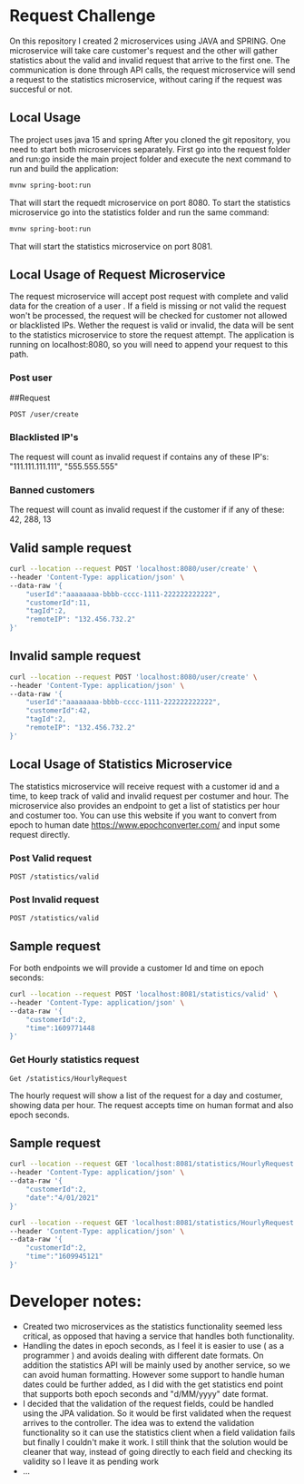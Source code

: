 # Request Challenge

On this repository I created 2 microservices using JAVA and SPRING. One microservice will take care customer's
request and the other will gather statistics about the valid and invalid request that arrive to the first one.
The communication is done through API calls, the request microservice will send a request to the statistics 
microservice, without caring if the request was succesful or not. 

## Local Usage

The project uses java 15 and spring After you cloned the git repository, you need to start both microservices separately.
First go into the request folder and run:go inside the main project folder and execute the next command to run and build
the application: 

```bash
mvnw spring-boot:run
```
That will start the requedt microservice on port 8080. To start the statistics microservice go into the statistics folder
and run the same command: 
```bash
mvnw spring-boot:run
```

That will start the statistics microservice on port 8081.

## Local Usage of Request Microservice
The request microservice will accept post request with complete and valid data for the creation of a user . If a field is missing
or not valid the request won't be processed, the request will be checked for customer not allowed or blacklisted IPs. Wether the
request is valid or invalid, the data will be sent to the statistics microservice to store the request attempt.
The application is running on localhost:8080, so you will need to append your request to this path. 

### Post user

##Request

`POST /user/create`

### Blacklisted IP's
The request will count as invalid request if contains any of these IP's: "111.111.111.111", "555.555.555"


### Banned customers
The request will count as invalid request if the customer if if any of these: 42, 288, 13

## Valid sample request
```bash
curl --location --request POST 'localhost:8080/user/create' \
--header 'Content-Type: application/json' \
--data-raw '{
    "userId":"aaaaaaaa-bbbb-cccc-1111-222222222222",
    "customerId":11,
    "tagId":2,
    "remoteIP": "132.456.732.2"
}'
```
## Invalid sample request
```bash
curl --location --request POST 'localhost:8080/user/create' \
--header 'Content-Type: application/json' \
--data-raw '{
    "userId":"aaaaaaaa-bbbb-cccc-1111-222222222222",
    "customerId":42,
    "tagId":2,
    "remoteIP": "132.456.732.2"
}'
```

## Local Usage of Statistics Microservice

The statistics microservice will receive request with a customer id and a time, to keep track of valid
and invalid request per costumer and hour. The microservice also provides an endpoint to get a list of
statistics per hour and costumer too. You can use this website if you want to convert from epoch to human
date https://www.epochconverter.com/ and input some request directly.

### Post Valid request
`POST /statistics/valid`

### Post Invalid request
`POST /statistics/valid`

## Sample request
For both endpoints we will provide a customer Id and time on epoch seconds:

```bash
curl --location --request POST 'localhost:8081/statistics/valid' \
--header 'Content-Type: application/json' \
--data-raw '{
    "customerId":2,
    "time":1609771448
}'
```


### Get Hourly statistics request
`Get /statistics/HourlyRequest`

The hourly request will show a list of the request for a day  and costumer, showing data per hour. The request
accepts time on human format and also epoch seconds.

## Sample request 


```bash
curl --location --request GET 'localhost:8081/statistics/HourlyRequest' \
--header 'Content-Type: application/json' \
--data-raw '{
    "customerId":2,
    "date":"4/01/2021"
}'
```


```bash
curl --location --request GET 'localhost:8081/statistics/HourlyRequest' \
--header 'Content-Type: application/json' \
--data-raw '{
    "customerId":2,
    "time":"1609945121"
}'
```

# Developer notes:

 * Created two microservices as the statistics functionality seemed less critical, as opposed that having a service
 that handles both functionality.
 * Handling the dates in epoch seconds, as I feel it is easier to use ( as a programmer ) and avoids dealing
 with different date formats. On addition the statistics API will be mainly used by another service, so we can avoid 
 human formatting. However some support to handle human dates could be further added, as I did with the get statistics
 end point that supports both epoch seconds and "d/MM/yyyy" date format.
 * I decided that the validation of the request fields, could be handled using the JPA validation. So it would be first
 validated when the request arrives to the controller. The idea was to extend the validation functionality so it can use
 the statistics client when a field validation fails but finally I couldn't make it work. I still think that the solution
 would be cleaner that way, instead of going directly to each field and checking its validity so I leave it as pending
 work
 * ...
